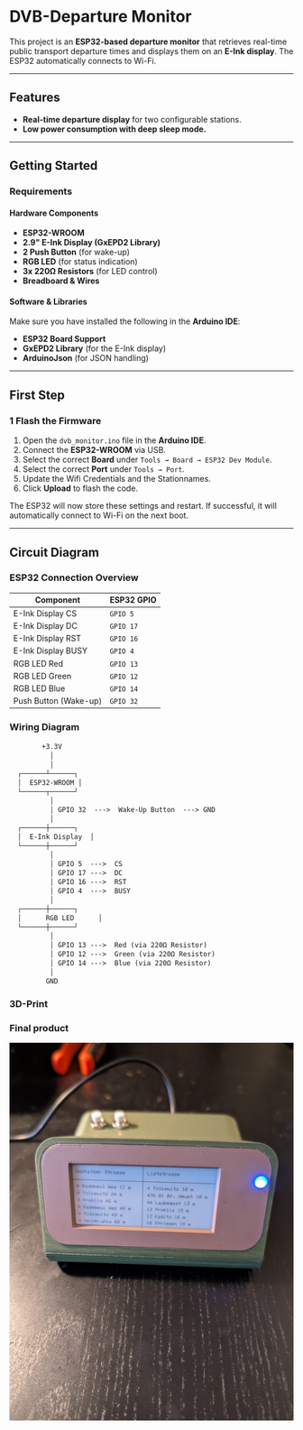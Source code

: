 # DVB-Departure Monitor

This project is an **ESP32-based departure monitor** that retrieves real-time public transport departure times and displays them on an **E-Ink display**. The ESP32 automatically connects to Wi-Fi.

---

## Features
- **Real-time departure display** for two configurable stations.
- **Low power consumption with deep sleep mode.**

---

## Getting Started

### **Requirements**
#### **Hardware Components**
- **ESP32-WROOM**
- **2.9" E-Ink Display (GxEPD2 Library)**
- **2 Push Button** (for wake-up)
- **RGB LED** (for status indication)
- **3x 220Ω Resistors** (for LED control)
- **Breadboard & Wires**

#### **Software & Libraries**
Make sure you have installed the following in the **Arduino IDE**:
- **ESP32 Board Support** 
- **GxEPD2 Library** (for the E-Ink display)
- **ArduinoJson** (for JSON handling)

---

## First Step

### **1 Flash the Firmware**
1. Open the `dvb_monitor.ino` file in the **Arduino IDE**.
2. Connect the **ESP32-WROOM** via USB.
3. Select the correct **Board** under `Tools → Board → ESP32 Dev Module`.
4. Select the correct **Port** under `Tools → Port`.
5. Update the Wifi Credentials and the Stationnames.
5. Click **Upload** to flash the code.


The ESP32 will now store these settings and restart. If successful, it will automatically connect to Wi-Fi on the next boot.

---
## Circuit Diagram
### **ESP32 Connection Overview**
| **Component** | **ESP32 GPIO** |
|--------------|---------------|
| E-Ink Display CS | `GPIO 5` |
| E-Ink Display DC | `GPIO 17` |
| E-Ink Display RST | `GPIO 16` |
| E-Ink Display BUSY | `GPIO 4` |
| RGB LED Red | `GPIO 13` |
| RGB LED Green | `GPIO 12` |
| RGB LED Blue | `GPIO 14` |
| Push Button (Wake-up) | `GPIO 32` |

### **Wiring Diagram**

            +3.3V
              │
              │
      ┌──────┴──────┐
      │  ESP32-WROOM │
      └──────┬──────┘
              │
              │ GPIO 32  --->  Wake-Up Button  ---> GND
              │
      ┌──────┼──────┐
      │  E-Ink Display  │
      └──────┼──────┘
              │
              │ GPIO 5  --->  CS
              │ GPIO 17 --->  DC
              │ GPIO 16 --->  RST
              │ GPIO 4  --->  BUSY
              │
      ┌──────┼──────┐
      │      RGB LED      │
      └──────┼──────┘
              │
              │ GPIO 13 --->  Red (via 220Ω Resistor)
              │ GPIO 12 --->  Green (via 220Ω Resistor)
              │ GPIO 14 --->  Blue (via 220Ω Resistor)
              │
             GND

### **3D-Print**




### **Final product**

![DepartureDisplay](hardware/image.jpg)
